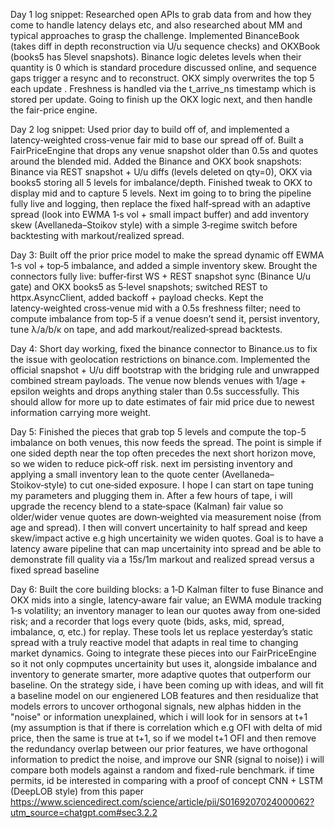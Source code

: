 Day 1 log snippet:
Researched open APIs to grab data from and how they come to handle latency delays etc, and also researched about MM and typical approaches to grasp the challenge.
Implemented BinanceBook (takes diff in depth reconstruction via U/u sequence checks) and OKXBook (books5 has 5level snapshots). Binance logic deletes levels when their quantity is 0 which is standard procedure discussed online, and sequence gaps trigger a resync and to reconstruct. OKX simply overwrites the top 5 each update . Freshness is handled via the t_arrive_ns timestamp which is stored per update. Going to finish up the OKX logic next, and then handle the fair-price engine.

Day 2 log snippet:
Used prior day to build off of, and implemented a latency‑weighted cross‑venue fair mid to base our spread off of. Built a FairPriceEngine that drops any venue snapshot older than 0.5s and quotes around the blended mid. Added the Binance and OKX book snapshots: Binance via REST snapshot + U/u diffs (levels deleted on qty=0), OKX via books5 storing all 5 levels for imbalance/depth. Finished tweak to OKX to display mid and to capture 5 levels. Next im going to to bring the pipeline fully live and logging, then replace the fixed half‑spread with an adaptive spread (look into EWMA 1‑s vol + small impact buffer) and add inventory skew (Avellaneda–Stoikov style) with a simple 3‑regime switch before backtesting with markout/realized spread.

Day 3:
Built off the prior price model to make the spread dynamic off EWMA 1‑s vol + top‑5 imbalance, and added a simple inventory skew. Brought the connectors fully live: buffer‑first WS + REST snapshot sync (Binance U/u gate) and OKX books5 as 5‑level snapshots; switched REST to httpx.AsyncClient, added backoff + payload checks. Kept the latency‑weighted cross‑venue mid with a 0.5s freshness filter; need to compute imbalance from top‑5 if a venue doesn’t send it, persist inventory, tune λ/a/b/κ on tape, and add markout/realized‑spread backtests.

Day 4:
Short day working, fixed the binance connector to Binance.us to fix the issue with geolocation restrictions on binance.com. Implemented the official snapshot + U/u diff bootstrap with the bridging rule and unwrapped combined stream payloads. The venue now blends venues with 1/age + epsilon weights and drops anything staler than 0.5s successfully. This should allow for more up to date estimates of fair mid price due to newest information carrying more weight.

Day 5:
Finished the pieces that grab top 5 levels and compute the top-5 imbalance on both venues, this now feeds the spread. The point is simple if one sided depth near the top often precedes the next short horizon move, so we widen to reduce pick‑off risk. next im persisting inventory and applying a small inventory lean to the quote center (Avellaneda–Stoikov‑style) to cut one‑sided exposure. I hope I can start on tape tuning my parameters and plugging them in. After a few hours of tape, i will upgrade the recency blend to a state‑space (Kalman) fair value so older/wider venue quotes are down‑weighted via measurement noise (from age and spread). I then will convert uncertainity to half spread and keep skew/impact active e.g high uncertainity we widen quotes. Goal is to have a latency aware pipeline that can map uncertainity into spread and be able to demonstrate fill quality via a 15s/1m markout and realized spread versus a fixed spread baseline

Day 6:
Built the core building blocks: a 1‑D Kalman filter to fuse Binance and OKX mids into a single, latency‑aware fair value; an EWMA module tracking 1‑s volatility; an inventory manager to lean our quotes away from one‑sided risk; and a recorder that logs every quote (bids, asks, mid, spread, imbalance, σ, etc.) for replay. These tools let us replace yesterday’s static spread with a truly reactive model that adapts in real time to changing market dynamics. Going to integrate these pieces into our FairPriceEngine so it not only copmputes uncertainity but uses it, alongside imbalance and inventory to generate smarter, more adaptive quotes that outperform our baseline. On the strategy side, i have been coming up with ideas, and will fit a baseline model on our engienered LOB features and then residualize that models errors to uncover orthogonal signals, new alphas hidden in the "noise" or information unexplained, which i will look for in sensors at t+1 (my assumption is that if there is correlation which e.g OFI with delta of mid price, then the same is true at t+1, so if we model t+1 OFI and then remove the redundancy overlap between our prior features, we have orthogonal information to predict the noise, and improve our SNR (signal to noise)) i will compare both models against a random and fixed-rule benchmark. if time permits, id be interested in comparing with a proof of concept CNN + LSTM (DeepLOB style) from this paper https://www.sciencedirect.com/science/article/pii/S0169207024000062?utm_source=chatgpt.com#sec3.2.2